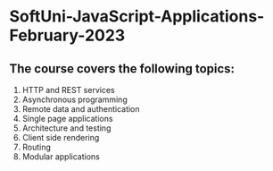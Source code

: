 # SoftUni-JavaScript-Applications-February-2023

## The course covers the following topics:

1. HTTP and REST services
2. Asynchronous programming
3. Remote data and authentication
4. Single page applications
5. Architecture and testing
6. Client side rendering
7. Routing
8. Modular applications
